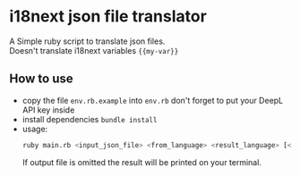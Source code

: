 # i18next json file translator
A Simple ruby script to translate json files.  
Doesn't translate i18next variables `{{my-var}}`

## How to use
* copy the file `env.rb.example` into `env.rb` don't forget to put your DeepL API key inside
* install dependencies `bundle install`
* usage: 
    ```bash
    ruby main.rb <input_json_file> <from_language> <result_language> [<output_file>]
    ```
  If output file is omitted the result will be printed on your terminal.